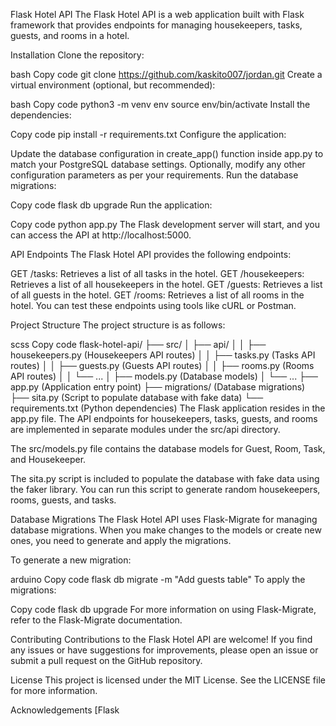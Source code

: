 Flask Hotel API
The Flask Hotel API is a web application built with Flask framework that provides endpoints for managing housekeepers, tasks, guests, and rooms in a hotel.

Installation
Clone the repository:

bash
Copy code
git clone https://github.com/kaskito007/jordan.git
Create a virtual environment (optional, but recommended):

bash
Copy code
python3 -m venv env
source env/bin/activate
Install the dependencies:

Copy code
pip install -r requirements.txt
Configure the application:

Update the database configuration in create_app() function inside app.py to match your PostgreSQL database settings.
Optionally, modify any other configuration parameters as per your requirements.
Run the database migrations:

Copy code
flask db upgrade
Run the application:

Copy code
python app.py
The Flask development server will start, and you can access the API at http://localhost:5000.

API Endpoints
The Flask Hotel API provides the following endpoints:

GET /tasks: Retrieves a list of all tasks in the hotel.
GET /housekeepers: Retrieves a list of all housekeepers in the hotel.
GET /guests: Retrieves a list of all guests in the hotel.
GET /rooms: Retrieves a list of all rooms in the hotel.
You can test these endpoints using tools like cURL or Postman.

Project Structure
The project structure is as follows:

scss
Copy code
flask-hotel-api/
├── src/
│   ├── api/
│   │   ├── housekeepers.py      (Housekeepers API routes)
│   │   ├── tasks.py             (Tasks API routes)
│   │   ├── guests.py            (Guests API routes)
│   │   ├── rooms.py             (Rooms API routes)
│   │   └── ...
│   ├── models.py                (Database models)
│   └── ...
├── app.py                       (Application entry point)
├── migrations/                  (Database migrations)
├── sita.py                      (Script to populate database with fake data)
└── requirements.txt             (Python dependencies)
The Flask application resides in the app.py file. The API endpoints for housekeepers, tasks, guests, and rooms are implemented in separate modules under the src/api directory.

The src/models.py file contains the database models for Guest, Room, Task, and Housekeeper.

The sita.py script is included to populate the database with fake data using the faker library. You can run this script to generate random housekeepers, rooms, guests, and tasks.

Database Migrations
The Flask Hotel API uses Flask-Migrate for managing database migrations. When you make changes to the models or create new ones, you need to generate and apply the migrations.

To generate a new migration:

arduino
Copy code
flask db migrate -m "Add guests table"
To apply the migrations:

Copy code
flask db upgrade
For more information on using Flask-Migrate, refer to the Flask-Migrate documentation.

Contributing
Contributions to the Flask Hotel API are welcome! If you find any issues or have suggestions for improvements, please open an issue or submit a pull request on the GitHub repository.

License
This project is licensed under the MIT License. See the LICENSE file for more information.

Acknowledgements
[Flask
